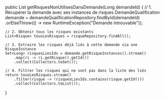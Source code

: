 public List<Risque> getRisquesNonUtilisesDansDemande(Long demandeId) {
    // 1. Récupérer la demande avec ses instances de risques
    DemandeQualification demande = demandeQualificationRepository.findById(demandeId)
        .orElseThrow(() -> new RuntimeException("Demande introuvable"));

    // 2. Obtenir tous les risques existants
    List<Risque> tousLesRisques = risqueRepository.findAll();

    // 3. Extraire les risques déjà liés à cette demande via une RisqueInstance
    Set<Long> risquesLiesIds = demande.getRisqueInstances().stream()
        .map(ri -> ri.getRisque().getId())
        .collect(Collectors.toSet());

    // 4. Filtrer les risques qui ne sont pas dans la liste des liés
    return tousLesRisques.stream()
        .filter(risque -> !risquesLiesIds.contains(risque.getId()))
        .collect(Collectors.toList());
}
